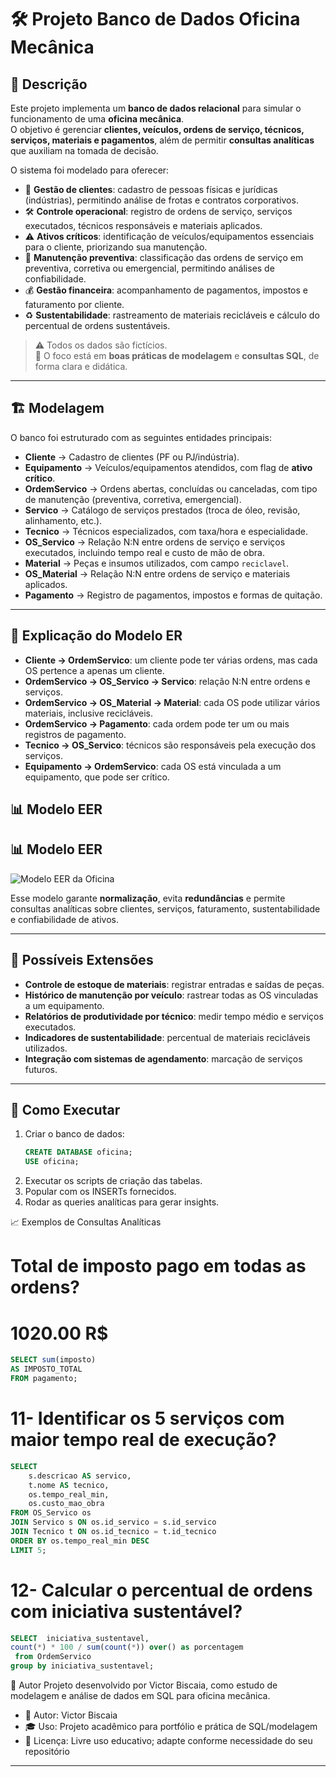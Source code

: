 # 🛠️ Projeto Banco de Dados Oficina Mecânica

## 📖 Descrição
Este projeto implementa um **banco de dados relacional** para simular o funcionamento de uma **oficina mecânica**.  
O objetivo é gerenciar **clientes, veículos, ordens de serviço, técnicos, serviços, materiais e pagamentos**, além de permitir **consultas analíticas** que auxiliam na tomada de decisão.

O sistema foi modelado para oferecer:
- 📌 **Gestão de clientes**: cadastro de pessoas físicas e jurídicas (indústrias), permitindo análise de frotas e contratos corporativos.  
- 🛠️ **Controle operacional**: registro de ordens de serviço, serviços executados, técnicos responsáveis e materiais aplicados.  
- ⚠️ **Ativos críticos**: identificação de veículos/equipamentos essenciais para o cliente, priorizando sua manutenção.  
- 🔧 **Manutenção preventiva**: classificação das ordens de serviço em preventiva, corretiva ou emergencial, permitindo análises de confiabilidade.  
- 💰 **Gestão financeira**: acompanhamento de pagamentos, impostos e faturamento por cliente.  
- ♻️ **Sustentabilidade**: rastreamento de materiais recicláveis e cálculo do percentual de ordens sustentáveis.  

> ⚠️ Todos os dados são fictícios.  
> 🎯 O foco está em **boas práticas de modelagem** e **consultas SQL**, de forma clara e didática.

---

## 🏗️ Modelagem

O banco foi estruturado com as seguintes entidades principais:

- **Cliente** → Cadastro de clientes (PF ou PJ/indústria).  
- **Equipamento** → Veículos/equipamentos atendidos, com flag de **ativo crítico**.  
- **OrdemServico** → Ordens abertas, concluídas ou canceladas, com tipo de manutenção (preventiva, corretiva, emergencial).  
- **Servico** → Catálogo de serviços prestados (troca de óleo, revisão, alinhamento, etc.).  
- **Tecnico** → Técnicos especializados, com taxa/hora e especialidade.  
- **OS_Servico** → Relação N:N entre ordens de serviço e serviços executados, incluindo tempo real e custo de mão de obra.  
- **Material** → Peças e insumos utilizados, com campo `reciclavel`.  
- **OS_Material** → Relação N:N entre ordens de serviço e materiais aplicados.  
- **Pagamento** → Registro de pagamentos, impostos e formas de quitação.  

---

## 📖 Explicação do Modelo ER

- **Cliente → OrdemServico**: um cliente pode ter várias ordens, mas cada OS pertence a apenas um cliente.  
- **OrdemServico → OS_Servico → Servico**: relação N:N entre ordens e serviços.  
- **OrdemServico → OS_Material → Material**: cada OS pode utilizar vários materiais, inclusive recicláveis.  
- **OrdemServico → Pagamento**: cada ordem pode ter um ou mais registros de pagamento.  
- **Tecnico → OS_Servico**: técnicos são responsáveis pela execução dos serviços.  
- **Equipamento → OrdemServico**: cada OS está vinculada a um equipamento, que pode ser crítico.  


## 📊 Modelo EER
## 📊 Modelo EER
![Modelo EER da Oficina](docs/modeloEER)

Esse modelo garante **normalização**, evita **redundâncias** e permite consultas analíticas sobre clientes, serviços, faturamento, sustentabilidade e confiabilidade de ativos.


---

## 🔮 Possíveis Extensões

- **Controle de estoque de materiais**: registrar entradas e saídas de peças.  
- **Histórico de manutenção por veículo**: rastrear todas as OS vinculadas a um equipamento.  
- **Relatórios de produtividade por técnico**: medir tempo médio e serviços executados.  
- **Indicadores de sustentabilidade**: percentual de materiais recicláveis utilizados.  
- **Integração com sistemas de agendamento**: marcação de serviços futuros.  

---

## 🚀 Como Executar

1. Criar o banco de dados:
   ```sql
   CREATE DATABASE oficina;
   USE oficina;

2. Executar os scripts de criação das tabelas.
3. Popular com os INSERTs fornecidos.
4. Rodar as queries analíticas para gerar insights.

📈 Exemplos de Consultas Analíticas

#  Total de imposto pago em todas as ordens?
# 1020.00 R$

```sql
SELECT sum(imposto) 
AS IMPOSTO_TOTAL
FROM pagamento;
```
# 11- Identificar os  5 serviços com maior tempo real de execução?
```sql
SELECT 
    s.descricao AS servico,
    t.nome AS tecnico,
    os.tempo_real_min,
    os.custo_mao_obra
FROM OS_Servico os
JOIN Servico s ON os.id_servico = s.id_servico
JOIN Tecnico t ON os.id_tecnico = t.id_tecnico
ORDER BY os.tempo_real_min DESC
LIMIT 5;
```

# 12- Calcular o percentual de ordens com iniciativa sustentável?

```sql
SELECT  iniciativa_sustentavel,
count(*) * 100 / sum(count(*)) over() as porcentagem
 from OrdemServico
group by iniciativa_sustentavel;
```



📝 Autor
Projeto desenvolvido por Victor Biscaia, como estudo de modelagem e análise de dados em SQL para oficina mecânica.
- 👤 Autor: Victor Biscaia
- 🎓 Uso: Projeto acadêmico para portfólio e prática de SQL/modelagem
- 📜 Licença: Livre uso educativo; adapte conforme necessidade do seu repositório

---




   